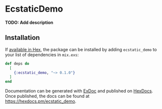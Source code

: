 # EcstaticDemo

**TODO: Add description**

## Installation

If [available in Hex](https://hex.pm/docs/publish), the package can be installed
by adding `ecstatic_demo` to your list of dependencies in `mix.exs`:

```elixir
def deps do
  [
    {:ecstatic_demo, "~> 0.1.0"}
  ]
end
```

Documentation can be generated with [ExDoc](https://github.com/elixir-lang/ex_doc)
and published on [HexDocs](https://hexdocs.pm). Once published, the docs can
be found at <https://hexdocs.pm/ecstatic_demo>.

